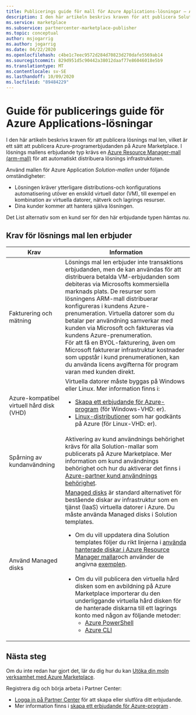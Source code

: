 ```yaml
---
title: Publicerings guide för mall för Azure Applications-lösningar – Azure Marketplace
description: I den här artikeln beskrivs kraven för att publicera Solution-mallar på Azure Marketplace.
ms.service: marketplace
ms.subservice: partnercenter-marketplace-publisher
ms.topic: conceptual
author: msjogarrig
ms.author: jogarrig
ms.date: 04/22/2020
ms.openlocfilehash: c4be1c7eec9572d284d70823d270dafe5569ab14
ms.sourcegitcommit: 829d951d5c90442a38012daaf77e86046018e5b9
ms.translationtype: MT
ms.contentlocale: sv-SE
ms.lasthandoff: 10/09/2020
ms.locfileid: "89484229"
---
```

# <a name="publishing-guide-for-azure-applications-solution-template-offers"></a>Guide för publicerings guide för Azure Applications-lösningar

I den här artikeln beskrivs kraven för att publicera lösnings mal len, vilket är ett sätt att publicera Azure-programerbjudanden på Azure Marketplace. I lösnings mallens erbjudande typ krävs en [Azure Resource Manager-mall (arm-mall)](../azure-resource-manager/templates/overview.md) för att automatiskt distribuera lösnings infrastrukturen.

Använd mallen för Azure Application *Solution-mallen* under följande omständigheter:

- Lösningen kräver ytterligare distributions-och konfigurations automatisering utöver en enskild virtuell dator (VM), till exempel en kombination av virtuella datorer, nätverk och lagrings resurser.
- Dina kunder kommer att hantera själva lösningen.

Det List alternativ som en kund ser för den här erbjudande typen hämtas *nu*.

## <a name="requirements-for-solution-template-offers"></a>Krav för lösnings mal len erbjuder

| **Krav** | **Information**  |
| ---------------  | -----------  |
|Fakturering och mätning    |  Lösnings mal len erbjuder inte transaktions erbjudanden, men de kan användas för att distribuera betalda VM-erbjudanden som debiteras via Microsofts kommersiella marknads plats. De resurser som lösningens ARM-mall distribuerar konfigureras i kundens Azure-prenumeration. Virtuella datorer som du betalar per användning samverkar med kunden via Microsoft och faktureras via kundens Azure-prenumeration.<br/> För att få en BYOL-fakturering, även om Microsoft fakturerar infrastruktur kostnader som uppstår i kund prenumerationen, kan du använda licens avgifterna för program varan med kunden direkt.   |
|Azure-kompatibel virtuell hård disk (VHD)  |   Virtuella datorer måste byggas på Windows eller Linux. Mer information finns i: <ul> <li>[Skapa ett erbjudande för Azure-program](./partner-center-portal/create-new-azure-apps-offer.md) (för Windows-VHD: er).</li><li>[Linux-distributioner](../virtual-machines/linux/endorsed-distros.md) som har godkänts på Azure (för Linux-VHD: er).</li></ul> |
| Spårning av kundanvändning | Aktivering av kund användnings behörighet krävs för alla Solution-mallar som publicerats på Azure Marketplace. Mer information om kund användnings behörighet och hur du aktiverar det finns i [Azure-partner kund användnings behörighet](./azure-partner-customer-usage-attribution.md).  |
| Använd Managed disks | [Managed disks](../virtual-machines/windows/managed-disks-overview.md) är standard alternativet för bestående diskar av infrastruktur som en tjänst (IaaS) virtuella datorer i Azure. Du måste använda Managed disks i Solution templates. <ul><li>Om du vill uppdatera dina Solution templates följer du rikt linjerna i [använda hanterade diskar i Azure Resource Manager mallar](../virtual-machines/using-managed-disks-template-deployments.md)och använder de angivna [exemplen](https://github.com/Azure/azure-quickstart-templates).<br><br> </li><li>Om du vill publicera den virtuella hård disken som en avbildning på Azure Marketplace importerar du den underliggande virtuella hård disken för de hanterade diskarna till ett lagrings konto med någon av följande metoder:<ul><li>[Azure PowerShell](../virtual-machines/scripts/virtual-machines-powershell-sample-copy-managed-disks-vhd.md) </li> <li> [Azure CLI](../virtual-machines/scripts/virtual-machines-cli-sample-copy-managed-disks-vhd.md) </li> </ul></ul> |

## <a name="next-steps"></a>Nästa steg

Om du inte redan har gjort det, lär du dig hur du kan [Utöka din moln verksamhet med Azure Marketplace](https://azuremarketplace.microsoft.com/sell).

Registrera dig och börja arbeta i Partner Center:

- [Logga in på Partner Center](https://partner.microsoft.com/dashboard/account/v3/enrollment/introduction/partnership) för att skapa eller slutföra ditt erbjudande.
- Mer information finns i [skapa ett erbjudande för Azure-program](./partner-center-portal/create-new-azure-apps-offer.md) .
